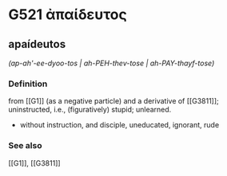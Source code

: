 # G521 ἀπαίδευτος

## apaídeutos

_(ap-ah'-ee-dyoo-tos | ah-PEH-thev-tose | ah-PAY-thayf-tose)_

### Definition

from [[G1]] (as a negative particle) and a derivative of [[G3811]]; uninstructed, i.e., (figuratively) stupid; unlearned.

- without instruction, and disciple, uneducated, ignorant, rude

### See also

[[G1]], [[G3811]]

